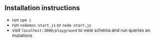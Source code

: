 ## Installation instructions

- run `npm i`
- run `nodemon start.js` or `node start.js`
- visit `localhost:3000/playground` to view schema and run queries an mutations
